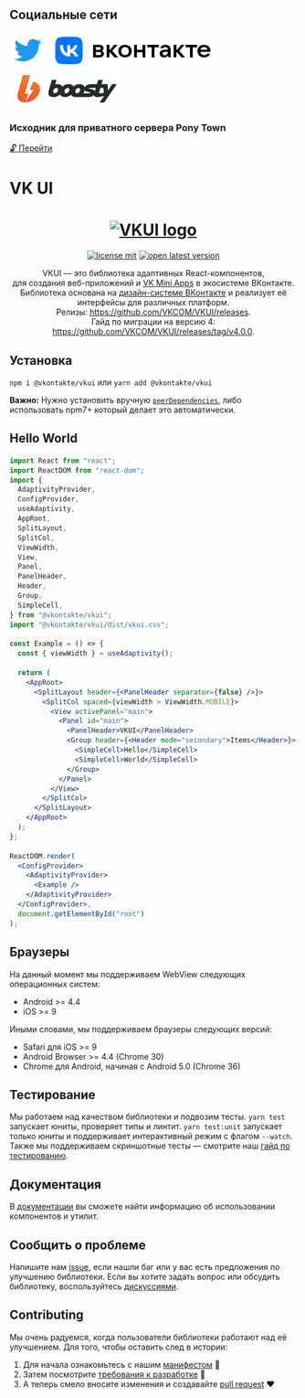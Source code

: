 ## Социальные сети
[<img src="/twitter.svg">](https://twitter.com/kaurcev) [<img src="/vk.svg">](https://vk.com/kaurcev) [<img src="/boosty.svg">](https://boosty.to/kaurcev)

### Исходник для приватного сервера Pony Town

[:unlock: Перейти](https://github.com/kaurcev/pixel.horse)


# VK UI

<h1 align="center">
  <a href="https://vkcom.github.io/VKUI/"><img src="https://github.com/kaurcev/VKUI/styleguide/assets/static/vkui_logo.png?raw=true" width="300" alt="VKUI logo"></a>
</h1>
<p align="center">
  <a href="LICENSE"><img src="https://img.shields.io/npm/l/@vkontakte/vkui?maxAge=3600" alt="license mit"></a>
  <a href="https://npmjs.com/package/@vkontakte/vkui"><img src="https://img.shields.io/npm/v/@vkontakte/vkui/latest.svg?maxAge=3600" alt="open latest version"></a>
</p>
<p align="center">
VKUI — это библиотека адаптивных React-компонентов, <br> для создания веб-приложений и <a href="https://vk.com/dev/vk_apps_docs">VK Mini Apps</a> в экосистеме ВКонтакте.<br>
Библиотека основана на <a href="https://www.figma.com/@vk">дизайн-системе ВКонтакте</a> и реализует её интерфейсы для различных платформ.<br>
Релизы: <a href="https://github.com/VKCOM/VKUI/releases">https://github.com/VKCOM/VKUI/releases</a>.<br>
Гайд по миграции на версию 4: <a href="https://github.com/VKCOM/VKUI/releases/tag/v4.0.0">https://github.com/VKCOM/VKUI/releases/tag/v4.0.0</a>.
</p>

## Установка

`npm i @vkontakte/vkui` или `yarn add @vkontakte/vkui`

**Важно:** Нужно установить вручную [`peerDependencies`](package.json#L104-L112), либо использовать npm7+ который делает это автоматически.

## Hello World

```jsx static
import React from "react";
import ReactDOM from "react-dom";
import {
  AdaptivityProvider,
  ConfigProvider,
  useAdaptivity,
  AppRoot,
  SplitLayout,
  SplitCol,
  ViewWidth,
  View,
  Panel,
  PanelHeader,
  Header,
  Group,
  SimpleCell,
} from "@vkontakte/vkui";
import "@vkontakte/vkui/dist/vkui.css";

const Example = () => {
  const { viewWidth } = useAdaptivity();

  return (
    <AppRoot>
      <SplitLayout header={<PanelHeader separator={false} />}>
        <SplitCol spaced={viewWidth > ViewWidth.MOBILE}>
          <View activePanel="main">
            <Panel id="main">
              <PanelHeader>VKUI</PanelHeader>
              <Group header={<Header mode="secondary">Items</Header>}>
                <SimpleCell>Hello</SimpleCell>
                <SimpleCell>World</SimpleCell>
              </Group>
            </Panel>
          </View>
        </SplitCol>
      </SplitLayout>
    </AppRoot>
  );
};

ReactDOM.render(
  <ConfigProvider>
    <AdaptivityProvider>
      <Example />
    </AdaptivityProvider>
  </ConfigProvider>,
  document.getElementById("root")
);
```

## Браузеры

На данный момент мы поддерживаем WebView следующих операционных систем:

- Android >= 4.4
- iOS >= 9

Иными словами, мы поддерживаем браузеры следующих версий:

- Safari для iOS >= 9
- Android Browser >= 4.4 (Chrome 30)
- Chrome для Android, начиная с Android 5.0 (Chrome 36)

## Тестирование

Мы работаем над качеством библиотеки и подвозим тесты. `yarn test` запускает юниты, проверяет типы и линтит. `yarn test:unit` запускает только юниты и поддерживает интерактивный режим с флагом `--watch`. Также мы поддерживаем скриншотные тесты — смотрите наш [гайд по тестированию](https://github.com/VKCOM/VKUI/blob/master/docs/TESTING.md).

## Документация

В [документации](https://vkcom.github.io/VKUI/) вы сможете найти информацию об использовании компонентов и утилит.

## Сообщить о проблеме

Напишите нам [issue](https://github.com/VKCOM/VKUI/issues/new/choose), если нашли баг или у вас есть предложения по улучшению библиотеки. Если вы хотите задать вопрос или обсудить библиотеку, воспользуйтесь [дискуссиями](https://github.com/VKCOM/VKUI/discussions/categories/q-a).

## Contributing

Мы очень радуемся, когда пользователи библиотеки работают над её улучшением. Для того, чтобы оставить след в истории:

1. Для начала ознакомьтесь с нашим [манифестом](https://github.com/VKCOM/VKUI/blob/master/docs/MANIFESTO.md) 📝
2. Затем посмотрите [требования к разработке](https://github.com/VKCOM/VKUI/blob/master/docs/CONTRIBUTING.md) 🔧
3. А теперь смело вносите изменения и создавайте [pull request](https://github.com/VKCOM/VKUI/pulls) ❤️
